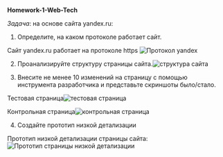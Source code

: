 **Homework-1-Web-Tech**

*Задача*: на основе сайта yandex.ru:

1. Определите, на каком протоколе работает сайт.

Сайт yandex.ru работает на протоколе https ![Протокол yandex](https://user-images.githubusercontent.com/119147958/233284664-609c86f6-9f60-4f5c-bffc-4e3417b8ab6a.png)



2. Проанализируйте структуру страницы сайта.![структура сайта](https://user-images.githubusercontent.com/119147958/233284925-b800ff15-9de8-4396-9dea-30fb565e139c.png)















3. Внесите не менее 10 изменений на страницу с помощью инструмента разработчика и представьте скриншоты было/стало.

Тестовая страница![тестовая страница](https://user-images.githubusercontent.com/119147958/233285205-60c52a1b-ba51-42a1-9e37-b5b2e91ef412.png)

Контрольная страница![контрольная страница](https://user-images.githubusercontent.com/119147958/233285292-8a3a0778-6a19-46d0-a641-6e775173eda0.png)


4. Создайте прототип низкой детализации

Прототип низкой детализации страницы сайта: ![Прототип страницы низкой детализации](https://user-images.githubusercontent.com/119147958/233287455-4e146444-f88b-4341-9419-fb1ae074c041.png)
